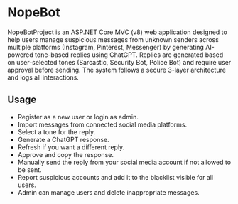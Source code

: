 # NopeBot

NopeBotProject is an ASP.NET Core MVC (v8) web application designed to help users manage suspicious messages from unknown senders across multiple platforms (Instagram, Pinterest, Messenger) by generating AI-powered tone-based replies using ChatGPT. Replies are generated based on user-selected tones (Sarcastic, Security Bot, Police Bot) and require user approval before sending. The system follows a secure 3-layer architecture and logs all interactions.

## Usage
- Register as a new user or login as admin.
- Import messages from connected social media platforms.
- Select a tone for the reply.
- Generate a ChatGPT response.
- Refresh if you want a different reply.
- Approve and copy the response.
- Manually send the reply from your social media account if not allowed to be sent.
- Report suspicious accounts and add it to the blacklist visible for all users.
- Admin can manage users and delete inappropriate messages.

